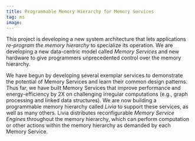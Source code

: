 ```yaml
---
title: Programmable Memory Hierarchy for Memory Services
tag: ms
image:
---
```


This project is developing a new system architecture
that lets applications *re-program the memory hierarchy*
to specialize its operation.
We are developing a new data-centric model called _Memory Services_
and new hardware to give programmers unprecedented control over the memory hierarchy.

We have begun by developing several exemplar services
to demonstrate the potential of Memory Services and learn their common design patterns.
Thus far, we have built Memory Services that improve performance and energy-efficiency by 2X on
challenging irregular computations (e.g., graph processing and linked data structures).
We are now building a programmable memory hierarchy called _Livia_ to support these services, as well as many others.
Livia distributes reconfigurable *Memory Service Engines* throughout the memory hierarchy,
which can perform computation or other actions within the memory hierarchy as demanded by each Memory Service.
